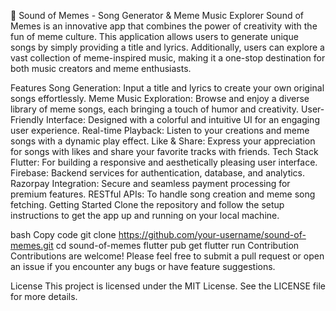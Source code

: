 🎵 Sound of Memes - Song Generator & Meme Music Explorer
Sound of Memes is an innovative app that combines the power of creativity with the fun of meme culture. This application allows users to generate unique songs by simply providing a title and lyrics. Additionally, users can explore a vast collection of meme-inspired music, making it a one-stop destination for both music creators and meme enthusiasts.

Features
Song Generation: Input a title and lyrics to create your own original songs effortlessly.
Meme Music Exploration: Browse and enjoy a diverse library of meme songs, each bringing a touch of humor and creativity.
User-Friendly Interface: Designed with a colorful and intuitive UI for an engaging user experience.
Real-time Playback: Listen to your creations and meme songs with a dynamic play effect.
Like & Share: Express your appreciation for songs with likes and share your favorite tracks with friends.
Tech Stack
Flutter: For building a responsive and aesthetically pleasing user interface.
Firebase: Backend services for authentication, database, and analytics.
Razorpay Integration: Secure and seamless payment processing for premium features.
RESTful APIs: To handle song creation and meme song fetching.
Getting Started
Clone the repository and follow the setup instructions to get the app up and running on your local machine.

bash
Copy code
git clone https://github.com/your-username/sound-of-memes.git
cd sound-of-memes
flutter pub get
flutter run
Contribution
Contributions are welcome! Please feel free to submit a pull request or open an issue if you encounter any bugs or have feature suggestions.

License
This project is licensed under the MIT License. See the LICENSE file for more details.
